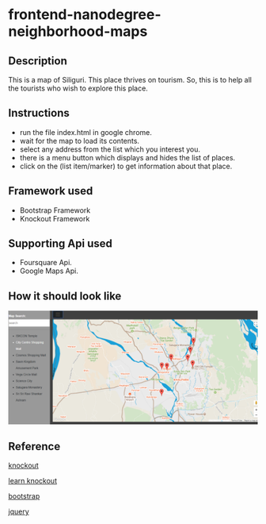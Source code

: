 frontend-nanodegree-neighborhood-maps
=====================================

## Description

This is a map of Siliguri. This place thrives on tourism. So, this is to help all the tourists who wish to explore this place.

## Instructions
* run the file index.html in google chrome.
* wait for the map to load its contents.
* select any address from the list which you interest you.
* there is a menu button which displays and hides the list of places.
* click on the (list item/marker) to get information about that place.

## Framework used

* Bootstrap Framework
* Knockout Framework

## Supporting Api used

* Foursquare Api.
* Google Maps Api.

## How it should look like

![Interface Image](mapImage.png)

## Reference

[knockout](knockoutjs.com)

[learn knockout](learn.knockoutjs.com)

[bootstrap](https://www.w3schools.com/bootstrap4/default.asp)

[jquery](http://api.jquery.com/)
